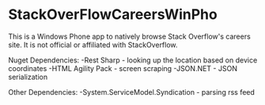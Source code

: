 StackOverFlowCareersWinPho
==========================
This is a Windows Phone app to natively browse Stack Overflow's careers site. 
It is not official or affiliated with StackOverflow.

Nuget Dependencies:
-Rest Sharp - looking up the location based on device coordinates
-HTML Agility Pack - screen scraping
-JSON.NET - JSON serialization

Other Dependencies:
-System.ServiceModel.Syndication - parsing rss feed


